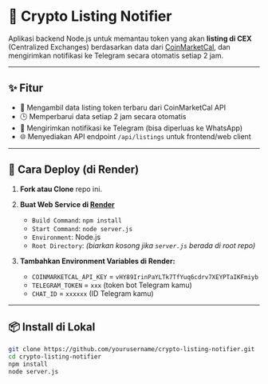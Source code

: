 # 🚀 Crypto Listing Notifier

Aplikasi backend Node.js untuk memantau token yang akan **listing di CEX** (Centralized Exchanges) berdasarkan data dari [CoinMarketCal](https://coinmarketcal.com/), dan mengirimkan notifikasi ke Telegram secara otomatis setiap 2 jam.

---

## ✨ Fitur

- 🔄 Mengambil data listing token terbaru dari CoinMarketCal API
- 🕒 Memperbarui data setiap 2 jam secara otomatis
- 📩 Mengirimkan notifikasi ke Telegram (bisa diperluas ke WhatsApp)
- 🌐 Menyediakan API endpoint `/api/listings` untuk frontend/web client

---

## 🚀 Cara Deploy (di Render)

1. **Fork atau Clone** repo ini.

2. **Buat Web Service di [Render](https://render.com/)**  
   - `Build Command`: `npm install`  
   - `Start Command`: `node server.js`  
   - `Environment`: Node.js  
   - `Root Directory`: *(biarkan kosong jika `server.js` berada di root repo)*

3. **Tambahkan Environment Variables di Render:**
   - `COINMARKETCAL_API_KEY` = `vHY89IrinPaYLTk7TfYuq6cdrv7XEYPTaIKFmiyb`
   - `TELEGRAM_TOKEN` = `xxx` (token bot Telegram kamu)
   - `CHAT_ID` = `xxxxxx` (ID Telegram kamu)

---

## 📦 Install di Lokal

```bash
git clone https://github.com/yourusername/crypto-listing-notifier.git
cd crypto-listing-notifier
npm install
node server.js
